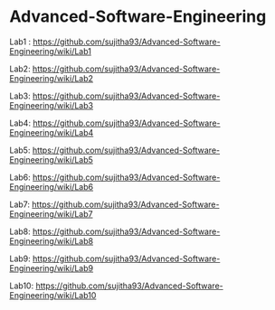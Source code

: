 # Advanced-Software-Engineering

Lab1 : https://github.com/sujitha93/Advanced-Software-Engineering/wiki/Lab1

Lab2: https://github.com/sujitha93/Advanced-Software-Engineering/wiki/Lab2

Lab3: https://github.com/sujitha93/Advanced-Software-Engineering/wiki/Lab3

Lab4: https://github.com/sujitha93/Advanced-Software-Engineering/wiki/Lab4

Lab5: https://github.com/sujitha93/Advanced-Software-Engineering/wiki/Lab5

Lab6: https://github.com/sujitha93/Advanced-Software-Engineering/wiki/Lab6

Lab7: https://github.com/sujitha93/Advanced-Software-Engineering/wiki/Lab7

Lab8: https://github.com/sujitha93/Advanced-Software-Engineering/wiki/Lab8

Lab9: https://github.com/sujitha93/Advanced-Software-Engineering/wiki/Lab9

Lab10: https://github.com/sujitha93/Advanced-Software-Engineering/wiki/Lab10
